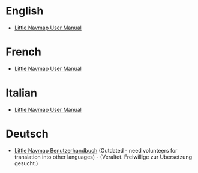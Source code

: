 # English

* [Little Navmap User Manual](en/README.md)

# French

* [Little Navmap User Manual](fr/README.md)

# Italian

* [Little Navmap User Manual](it/README.md)

# Deutsch

* [Little Navmap Benutzerhandbuch](de/README.md)   \(Outdated - need volunteers for translation into other languages\) - \(Veraltet. Freiwillige zur Übersetzung gesucht.\)
